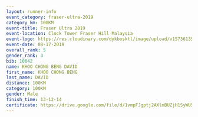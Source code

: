 ```yaml
---
layout: runner-info 
event_category: fraser-ultra-2019 
category_km: 100KM 
event-title: Fraser Ultra 2019 
event-location: Clock Tower Fraser Hill Malaysia 
event-logo: https://res.cloudinary.com/dykbosktl/image/upload/v1573613535/Logo/logo_mfst7w.jpg
event-date: 08-17-2019 
overall_rank: 5
gender_rank: 3
bib: 10042
name: KHOO CHONG BENG DAVID
first_name: KHOO CHONG BENG
last_name: DAVID
distance: 100KM
category: 100KM
gender: Male
finish_time: 13-12-14
certificate: https://drive.google.com/file/d/1vmpFJgptj2AXlmBUZjH1SyWU5_CQFGT-/view?usp=sharing
---
```


